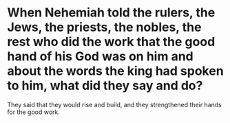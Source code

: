 # When Nehemiah told the rulers, the Jews, the priests, the nobles, the rest who did the work that the good hand of his God was on him and about the words the king had spoken to him, what did they say and do?

They said that they would rise and build, and they strengthened their hands for the good work.
